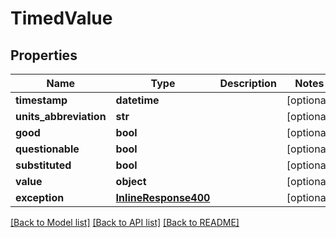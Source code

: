 # TimedValue

## Properties
Name | Type | Description | Notes
------------ | ------------- | ------------- | -------------
**timestamp** | **datetime** |  | [optional] 
**units_abbreviation** | **str** |  | [optional] 
**good** | **bool** |  | [optional] 
**questionable** | **bool** |  | [optional] 
**substituted** | **bool** |  | [optional] 
**value** | **object** |  | [optional] 
**exception** | [**InlineResponse400**](InlineResponse400.md) |  | [optional] 

[[Back to Model list]](../README.md#documentation-for-models) [[Back to API list]](../README.md#documentation-for-api-endpoints) [[Back to README]](../README.md)


